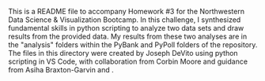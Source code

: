 This is a README file to accompany Homework #3 for the Northwestern Data Science & Visualization Bootcamp. 
In this challenge, I synthesized fundamental skills in python scripting to analyze two data sets and draw results from the provided data.
My results from these two analyses are in the "analysis" folders within the PyBank and PyPoll folders of the repository. 
The files in this directory were created by Joseph DeVito using python scripting in VS Code, with collaboration from Corbin Moore and guidance from Asiha Braxton-Garvin and . 
